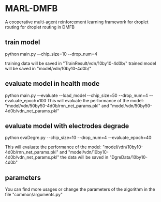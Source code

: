 # MARL-DMFB
A cooperative multi-agent reinforcement learning framework for droplet routing for droplet routing in DMFB

## train model
python main.py --chip_size=10 --drop_num=4 

training data will be saved in "TrainResult/vdn/10by10-4d0b/"
trained model will be saved in "model/vdn/10by10-4d0b/"

## evaluate model in health mode
python main.py --evaluate --load_model --chip_size=50 --drop_num=4 --evaluate_epoch=100
This will evaluate the performance of the model: "model/vdn/50by50-4d0b/rnn_net_params.pkl" and "model/vdn/50by50-4d0b/vdn_net_params.pkl"

## evaluate model with electrodes degrade
python evaDegre.py --chip_size=10 --drop_num=4 --evaluate_epoch=40

This will evaluate the performance of the model: "model/vdn/10by10-4d0b/rnn_net_params.pkl" and "model/vdn/10by10-4d0b/vdn_net_params.pkl"
the data will be saved in "DgreData/10by10-4d0b"

## parameters
You can find more usages or change the parameters of the algorithm in the file "common/arguments.py"
